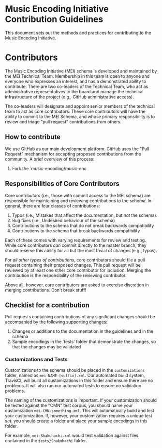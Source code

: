 # Music Encoding Initiative Contribution Guidelines

This document sets out the methods and practices for contributing to the Music Encoding Initiative.

# Contributors

The Music Encoding Initiative (MEI) schema is developed and maintained by the MEI Technical Team. Membership in this team is open to anyone and everyone who expresses an interest, and has a demonstrated ability to contribute. There are two co-leaders of the Technical Team, who act as administrative representatives to the board and manage the technical infrastructure of the project (e.g., GitHub administrative access).

The co-leaders will designate and appoint senior members of the technical team to act as core contributors. These core contributors will have the ability to commit to the MEI Schema, and whose primary responsibility is to review and triage "pull request" contributions from others.

## How to contribute

We use GitHub as our main development platform. GitHub uses the "Pull Request" mechanism for accepting proposed contributions from the community. A brief overview of this process:

 1. Fork the `music-encoding/music-enc



## Responsibilities of Core Contributors

Core contributors (i.e., those with commit access to the MEI schema) are responsible for maintaining and reviewing contributions to the schema. In general, there are four classes of contributions:

 1. Typos (i.e., Mistakes that affect the documentation, but not the schema).
 2. Bug fixes (i.e., Undesired behaviour of the schema)
 3. Contributions to the schema that do not break backwards compatibility
 3. Contributions to the schema that break backwards compatibility

Each of these comes with varying requirements for review and testing. While core contributors *can* commit directly to the master branch, they should reserve this ability for all but the most trivial of changes (e.g., typos).

For *all other types of contributions*, core contributors should file a pull request containing their proposed changes. This pull request will be reviewed by at least one other core contributor for inclusion. Merging the contribution is the responsibility of the reviewing contributor.

Above all, however, core contributors are asked to exercise discretion in merging contributions. Don't break stuff!

## Checklist for a contribution

Pull requests containing contributions of any significant changes should be accompanied by the following supporting changes:

 1. Changes or additions to the documentation in the guidelines and in the schema
 2. Sample encodings in the 'tests' folder that demonstrate the changes, so that the changes may be validated

### Customizations and Tests

Customizations to the schema should be placed in the `customizations` folder, named as `mei-NAME-[suffix].xml`. Our automated build system, TravisCI, will build all customizations in this folder and ensure there are no problems. It will also run our automated tests to ensure no validation problems.

The naming of the customizations is important. If your customization should be tested against the "CMN" test corpus, you should name your customization `mei-CMN-something.xml`. This will automatically build and test your customization. If, however, your customization requires a unique test set, you should create a folder and place your sample encodings in this folder. 

For example, `mei-Shakuhachi.xml` would test validation against files contained in the `tests/Shakuhachi` folder.